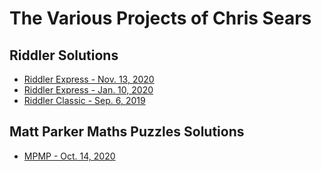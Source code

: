 # The Various Projects of Chris Sears

## Riddler Solutions

* [Riddler Express - Nov. 13, 2020](/Riddler/Express-2020-11-13/README.md)
* [Riddler Express - Jan. 10, 2020](/Riddler/Classic-2020-01-10/README.md)
* [Riddler Classic - Sep. 6, 2019](/Riddler/Classic-2019-09-06/README.md)

## Matt Parker Maths Puzzles Solutions

* [MPMP - Oct. 14, 2020](/MPMP/MPMP-2020-10-14/README.md)
